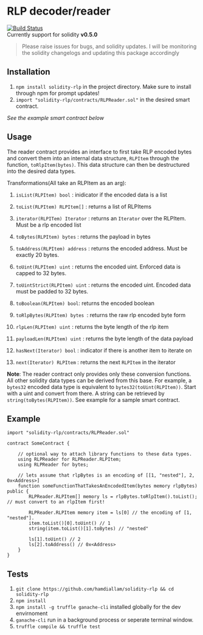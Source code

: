 # RLP decoder/reader
[![Build Status](https://travis-ci.com/hamdiallam/Solidity-RLP.svg?branch=master)](https://travis-ci.com/hamdiallam/Solidity-RLP)  
Currently support for solidity **v0.5.0**  
> Please raise issues for bugs, and solidity updates. I will be monitoring the solidity changelogs and updating this package accordingly

## Installation
1. `npm install solidity-rlp` in the project directory. Make sure to install through npm for prompt updates!
2. `import "solidity-rlp/contracts/RLPReader.sol"` in the desired smart contract.

_See the example smart contract below_

## Usage
The reader contract provides an interface to first take RLP encoded bytes and convert them into
an internal data structure, `RLPItem` through the function, `toRlpItem(bytes)`. This data structure can then be
destructured into the desired data types.

Transformations(All take an RLPItem as an arg):  
1. `isList(RLPItem) bool` : inidicator if the encoded data is a list
2. `toList(RLPItem) RLPItem[]` : returns a list of RLPItems
3. `iterator(RLPITem) Iterator` : returns an `Iterator` over the RLPItem. Must be a rlp encoded list
4. `toBytes(RLPItem) bytes` : returns the payload in bytes
5. `toAddress(RLPItem) address` : returns the encoded address. Must be exactly 20 bytes.
6. `toUint(RLPItem) uint` : returns the encoded uint. Enforced data is capped to 32 bytes.
7. `toUintStrict(RLPItem) uint` : returns the encoded uint. Encoded data must be padded to 32 bytes.
8. `toBoolean(RLPItem) bool`: returns the encoded boolean
9. `toRlpBytes(RLPItem) bytes `: returns the raw rlp encoded byte form
10. `rlpLen(RLPItem) uint` : returns the byte length of the rlp item
11. `payloadLen(RLPItem) uint` : returns the byte length of the data payload

1. `hasNext(Iterator) bool` : indicator if there is another item to iterate on
2. `next(Iterator) RLPItem` : returns the next `RLPItem` in the iterator

**Note**: The reader contract only provides only these conversion functions. All other solidity data types can be derived from
this base. For example, a `bytes32` encoded data type is equivalent to `bytes32(toUint(RLPItem))`. Start with a uint and convert from there.
A string can be retrieved by `string(toBytes(RLPItem))`. See example for a sample smart contract.

## Example
```solidity
import "solidity-rlp/contracts/RLPReader.sol"

contract SomeContract {
    
    // optional way to attach library functions to these data types.
    using RLPReader for RLPReader.RLPItem;
    using RLPReader for bytes;

    // lets assume that rlpBytes is an encoding of [[1, "nested"], 2, 0x<Address>]
    function someFunctionThatTakesAnEncodedItem(bytes memory rlpBytes) public {
        RLPReader.RLPItem[] memory ls = rlpBytes.toRlpItem().toList(); // must convert to an rlpItem first!

        RLPReader.RLPItem memory item = ls[0] // the encoding of [1, "nested"].
        item.toList()[0].toUint() // 1
        string(item.toList()[1].toBytes) // "nested"

        ls[1].toUint() // 2
        ls[2].toAddress() // 0x<Address>
    }
}
```


## Tests
1. `git clone https://github.com/hamdiallam/solidity-rlp && cd solidity-rlp`
2. `npm install`
3. `npm install -g truffle ganache-cli` installed globally for the dev envirnoment
4. `ganache-cli` run in a background process or seperate terminal window.
4. `truffle compile && truffle test`

